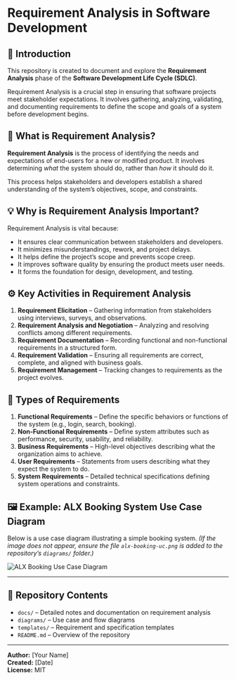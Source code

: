 # Requirement Analysis in Software Development

## 📘 Introduction
This repository is created to document and explore the **Requirement Analysis** phase of the **Software Development Life Cycle (SDLC)**.

Requirement Analysis is a crucial step in ensuring that software projects meet stakeholder expectations. It involves gathering, analyzing, validating, and documenting requirements to define the scope and goals of a system before development begins.

## 🧠 What is Requirement Analysis?
**Requirement Analysis** is the process of identifying the needs and expectations of end-users for a new or modified product. It involves determining *what* the system should do, rather than *how* it should do it.

This process helps stakeholders and developers establish a shared understanding of the system’s objectives, scope, and constraints.

## 💡 Why is Requirement Analysis Important?
Requirement Analysis is vital because:
- It ensures clear communication between stakeholders and developers.  
- It minimizes misunderstandings, rework, and project delays.  
- It helps define the project’s scope and prevents scope creep.  
- It improves software quality by ensuring the product meets user needs.  
- It forms the foundation for design, development, and testing.  

## ⚙️ Key Activities in Requirement Analysis
1. **Requirement Elicitation** – Gathering information from stakeholders using interviews, surveys, and observations.  
2. **Requirement Analysis and Negotiation** – Analyzing and resolving conflicts among different requirements.  
3. **Requirement Documentation** – Recording functional and non-functional requirements in a structured form.  
4. **Requirement Validation** – Ensuring all requirements are correct, complete, and aligned with business goals.  
5. **Requirement Management** – Tracking changes to requirements as the project evolves.  

## 🧩 Types of Requirements
1. **Functional Requirements** – Define the specific behaviors or functions of the system (e.g., login, search, booking).  
2. **Non-Functional Requirements** – Define system attributes such as performance, security, usability, and reliability.  
3. **Business Requirements** – High-level objectives describing what the organization aims to achieve.  
4. **User Requirements** – Statements from users describing what they expect the system to do.  
5. **System Requirements** – Detailed technical specifications defining system operations and constraints.  

## 🖼️ Example: ALX Booking System Use Case Diagram
Below is a use case diagram illustrating a simple booking system. *(If the image does not appear, ensure the file `alx-booking-uc.png` is added to the repository’s `diagrams/` folder.)*

![ALX Booking Use Case Diagram](diagrams/alx-booking-uc.png)

---

## 📂 Repository Contents
- `docs/` – Detailed notes and documentation on requirement analysis  
- `diagrams/` – Use case and flow diagrams  
- `templates/` – Requirement and specification templates  
- `README.md` – Overview of the repository  

---

**Author:** [Your Name]  
**Created:** [Date]  
**License:** MIT

